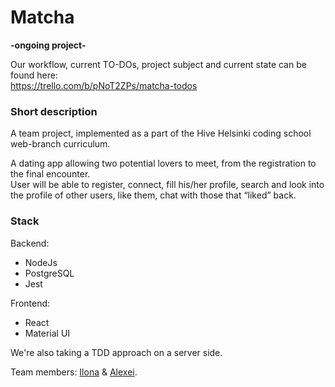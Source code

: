 # Matcha
**-ongoing project-**  
  
Our workflow, current TO-DOs, project subject and current state can be found here:  
https://trello.com/b/pNoT2ZPs/matcha-todos

### Short description  
A team project, implemented as a part of the Hive Helsinki coding school web-branch curriculum.  
  
A dating app allowing two potential lovers to meet, from the registration to the final encounter.  
User will be able to register, connect, fill his/her profile, search and look into the profile of other users, like them, chat with those that “liked” back.  
### Stack  

Backend:
- NodeJs
- PostgreSQL
- Jest

Frontend:

- React
- Material UI  

We're also taking a TDD approach on a server side.

Team members: [Ilona](https://github.com/fglsn) & [Alexei](https://github.com/alex2011576).
